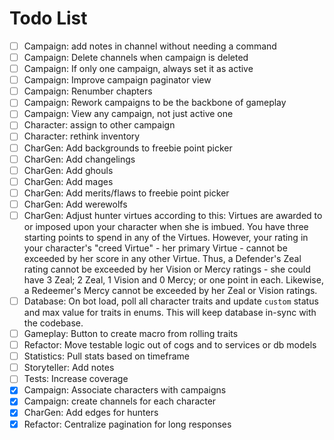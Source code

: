 # Todo List

-   [ ] Campaign: add notes in channel without needing a command
-   [ ] Campaign: Delete channels when campaign is deleted
-   [ ] Campaign: If only one campaign, always set it as active
-   [ ] Campaign: Improve campaign paginator view
-   [ ] Campaign: Renumber chapters
-   [ ] Campaign: Rework campaigns to be the backbone of gameplay
-   [ ] Campaign: View any campaign, not just active one
-   [ ] Character: assign to other campaign
-   [ ] Character: rethink inventory
-   [ ] CharGen: Add backgrounds to freebie point picker
-   [ ] CharGen: Add changelings
-   [ ] CharGen: Add ghouls
-   [ ] CharGen: Add mages
-   [ ] CharGen: Add merits/flaws to freebie point picker
-   [ ] CharGen: Add werewolfs
-   [ ] CharGen: Adjust hunter virtues according to this: Virtues are awarded to or imposed upon your character when she is imbued. You have three starting points to spend in any of the Virtues. However, your rating in your character's "creed Virtue" - her primary Virtue - cannot be exceeded by her score in any other Virtue. Thus, a Defender's Zeal rating cannot be exceeded by her Vision or Mercy ratings - she could have 3 Zeal; 2 Zeal, 1 Vision and 0 Mercy; or one point in each. Likewise, a Redeemer's Mercy cannot be exceeded by her Zeal or Vision ratings.
-   [ ] Database: On bot load, poll all character traits and update `custom` status and max value for traits in enums. This will keep database in-sync with the codebase.
-   [ ] Gameplay: Button to create macro from rolling traits
-   [ ] Refactor: Move testable logic out of cogs and to services or db models
-   [ ] Statistics: Pull stats based on timeframe
-   [ ] Storyteller: Add notes
-   [ ] Tests: Increase coverage
-   [x] Campaign: Associate characters with campaigns
-   [x] Campaign: create channels for each character
-   [x] CharGen: Add edges for hunters
-   [x] Refactor: Centralize pagination for long responses
